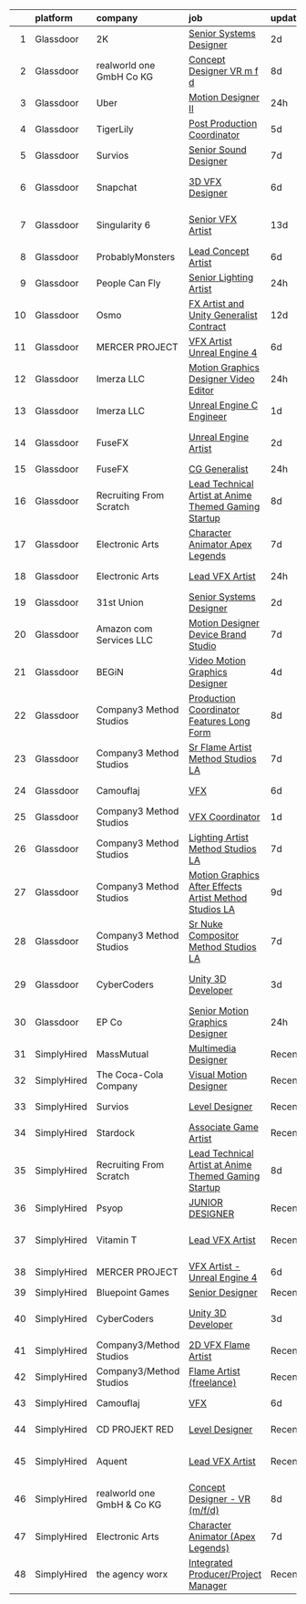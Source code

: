 

|    | platform    | company                    | job                                                                                                                                                                                                                                                                                                                                                                                                                                                                                                                                                                                                                                                                                                                                                                                                                                                                                                                                                                                                                                                                                                                                                                                                                                                                                                                                           | update_time   | location                   |
|---:|:------------|:---------------------------|:----------------------------------------------------------------------------------------------------------------------------------------------------------------------------------------------------------------------------------------------------------------------------------------------------------------------------------------------------------------------------------------------------------------------------------------------------------------------------------------------------------------------------------------------------------------------------------------------------------------------------------------------------------------------------------------------------------------------------------------------------------------------------------------------------------------------------------------------------------------------------------------------------------------------------------------------------------------------------------------------------------------------------------------------------------------------------------------------------------------------------------------------------------------------------------------------------------------------------------------------------------------------------------------------------------------------------------------------|:--------------|:---------------------------|
|  1 | Glassdoor   | 2K                         | [Senior Systems Designer](https://www.glassdoor.com/partner/jobListing.htm?pos=113&ao=1136043&s=58&guid=00000180ff2c6a5aa3a62214fcb19ccf&src=GD_JOB_AD&t=SR&vt=w&ea=1&cs=1_655df782&cb=1653548542854&jobListingId=1007887131542&jrtk=3-0-1g3vioqk33c2d001-1g3vioqkgq078800-c6b173c4a85e0a14-)                                                                                                                                                                                                                                                                                                                                                                                                                                                                                                                                                                                                                                                                                                                                                                                                                                                                                                                                                                                                                                                 | 2d            | San Mateo, CA              |
|  2 | Glassdoor   | realworld one GmbH   Co KG | [Concept Designer   VR  m f d ](https://www.glassdoor.com/partner/jobListing.htm?pos=104&ao=1136043&s=58&guid=00000180ff2c6a5aa3a62214fcb19ccf&src=GD_JOB_AD&t=SR&vt=w&cs=1_f0d0a414&cb=1653548542853&jobListingId=1007868964203&jrtk=3-0-1g3vioqk33c2d001-1g3vioqkgq078800-fcd2872dd04e8ce3-)                                                                                                                                                                                                                                                                                                                                                                                                                                                                                                                                                                                                                                                                                                                                                                                                                                                                                                                                                                                                                                                | 8d            | Remote                     |
|  3 | Glassdoor   | Uber                       | [Motion Designer II](https://www.glassdoor.com/partner/jobListing.htm?pos=108&ao=1136043&s=58&guid=00000180ff2c6a5aa3a62214fcb19ccf&src=GD_JOB_AD&t=SR&vt=w&cs=1_32c90635&cb=1653548542854&jobListingId=1007892313578&jrtk=3-0-1g3vioqk33c2d001-1g3vioqkgq078800-7f3f241cb0f3e41b-)                                                                                                                                                                                                                                                                                                                                                                                                                                                                                                                                                                                                                                                                                                                                                                                                                                                                                                                                                                                                                                                           | 24h           | New York, NY               |
|  4 | Glassdoor   | TigerLily                  | [Post Production Coordinator](https://www.glassdoor.com/partner/jobListing.htm?pos=112&ao=1136043&s=58&guid=00000180ff2c6a5aa3a62214fcb19ccf&src=GD_JOB_AD&t=SR&vt=w&ea=1&cs=1_b8ba70ed&cb=1653548542854&jobListingId=1007879843804&jrtk=3-0-1g3vioqk33c2d001-1g3vioqkgq078800-ccdf7193815d1774-)                                                                                                                                                                                                                                                                                                                                                                                                                                                                                                                                                                                                                                                                                                                                                                                                                                                                                                                                                                                                                                             | 5d            | Remote                     |
|  5 | Glassdoor   | Survios                    | [Senior Sound Designer](https://www.glassdoor.com/partner/jobListing.htm?pos=106&ao=1136043&s=58&guid=00000180ff2c6a5aa3a62214fcb19ccf&src=GD_JOB_AD&t=SR&vt=w&ea=1&cs=1_0994ae6d&cb=1653548542853&jobListingId=1007874059145&jrtk=3-0-1g3vioqk33c2d001-1g3vioqkgq078800-ba1efa788d0c91b9-)                                                                                                                                                                                                                                                                                                                                                                                                                                                                                                                                                                                                                                                                                                                                                                                                                                                                                                                                                                                                                                                   | 7d            | Marina del Rey, CA         |
|  6 | Glassdoor   | Snapchat                   | [3D VFX Designer](https://www.glassdoor.com/partner/jobListing.htm?pos=114&ao=1136043&s=58&guid=00000180ff2c6a5aa3a62214fcb19ccf&src=GD_JOB_AD&t=SR&vt=w&cs=1_701e155e&cb=1653548542854&jobListingId=1007876925243&jrtk=3-0-1g3vioqk33c2d001-1g3vioqkgq078800-138fdb951fabe3f7-)                                                                                                                                                                                                                                                                                                                                                                                                                                                                                                                                                                                                                                                                                                                                                                                                                                                                                                                                                                                                                                                              | 6d            | Los Angeles, CA            |
|  7 | Glassdoor   | Singularity 6              | [Senior VFX Artist](https://www.glassdoor.com/partner/jobListing.htm?pos=127&ao=1136043&s=58&guid=00000180ff2c6a5aa3a62214fcb19ccf&src=GD_JOB_AD&t=SR&vt=w&cs=1_2186abbb&cb=1653548542860&jobListingId=1007858053387&jrtk=3-0-1g3vioqk33c2d001-1g3vioqkgq078800-a9e7eac2e18cb347-)                                                                                                                                                                                                                                                                                                                                                                                                                                                                                                                                                                                                                                                                                                                                                                                                                                                                                                                                                                                                                                                            | 13d           | Los Angeles, CA            |
|  8 | Glassdoor   | ProbablyMonsters           | [Lead Concept Artist](https://www.glassdoor.com/partner/jobListing.htm?pos=130&ao=1136043&s=58&guid=00000180ff2c6a5aa3a62214fcb19ccf&src=GD_JOB_AD&t=SR&vt=w&cs=1_aac100b8&cb=1653548542860&jobListingId=1007876037835&jrtk=3-0-1g3vioqk33c2d001-1g3vioqkgq078800-07064d8544dedc6e-)                                                                                                                                                                                                                                                                                                                                                                                                                                                                                                                                                                                                                                                                                                                                                                                                                                                                                                                                                                                                                                                          | 6d            | Bellevue, WA               |
|  9 | Glassdoor   | People Can Fly             | [Senior Lighting Artist](https://www.glassdoor.com/partner/jobListing.htm?pos=110&ao=1136043&s=58&guid=00000180ff2c6a5aa3a62214fcb19ccf&src=GD_JOB_AD&t=SR&vt=w&cs=1_7a1d9877&cb=1653548542854&jobListingId=1007893842900&jrtk=3-0-1g3vioqk33c2d001-1g3vioqkgq078800-9cd255f84f226563-)                                                                                                                                                                                                                                                                                                                                                                                                                                                                                                                                                                                                                                                                                                                                                                                                                                                                                                                                                                                                                                                       | 24h           | New York, NY               |
| 10 | Glassdoor   | Osmo                       | [FX Artist and Unity Generalist  Contract ](https://www.glassdoor.com/partner/jobListing.htm?pos=129&ao=1136043&s=58&guid=00000180ff2c6a5aa3a62214fcb19ccf&src=GD_JOB_AD&t=SR&vt=w&cs=1_983c7998&cb=1653548542860&jobListingId=1007862000451&jrtk=3-0-1g3vioqk33c2d001-1g3vioqkgq078800-69060b6235808784-)                                                                                                                                                                                                                                                                                                                                                                                                                                                                                                                                                                                                                                                                                                                                                                                                                                                                                                                                                                                                                                    | 12d           | Palo Alto, CA              |
| 11 | Glassdoor   | MERCER PROJECT             | [VFX Artist   Unreal Engine 4](https://www.glassdoor.com/partner/jobListing.htm?pos=102&ao=1110586&s=58&guid=00000180ff2c6a5aa3a62214fcb19ccf&src=GD_JOB_AD&t=SR&vt=w&ea=1&cs=1_9fb79c05&cb=1653548542853&jobListingId=1007876916053&cpc=155EB9D5185558AF&jrtk=3-0-1g3vioqk33c2d001-1g3vioqkgq078800-6b0edd4477b0634f--6NYlbfkN0AvAQjBDRgGWObO3IJaL7ap410MNqwXK2-0CC_hSFEDyKFLuBArvNwBb3OnDidAftDuY05H81b8mMSt-V8G7BDAeSZEbmWP7E45H9p0Ezl-2zPxpI3AgL07dNqKEXnvVa99YdJA7t3NmDKCFR-DFWq3lpZUgYOOixFyw3yw3h5RdCDrAHCTQ3DrvnwneawqomLGP7zqCEr4Tvz2imXD5IKgTWRoF-oNC9vAcXeDCUiCSSmxFwAgqJa61j6kodzGKRhcA1uaOKdGNxSVZxg1P_wU8gZKNahkH7mef30vypmAx7TCwF1LvZRGHJfLyG-G7nmxNT8rXq_ujXfDzY19ju9V0_VFT4XSOywNB_zjxuCvUxRGj-WRzM7_uF2cFdMRfbPkLJH5efwci6QnFutUnx_8qHfILLDhjZsMacFUm3AuwABQqaSPN7HBJiIZhdk6wfWYpTxuhmtIRwXuszMMgX5cIcwcobh6cIqdwQ5dLfqOPmJnurT25-p3EouT_rKpkGZ98hxVfRk73A%3D%3D)                                                                                                                                                                                                                                                                                                                                                                                                                                                           | 6d            | Remote                     |
| 12 | Glassdoor   | Imerza  LLC                | [Motion Graphics Designer Video Editor](https://www.glassdoor.com/partner/jobListing.htm?pos=125&ao=1136043&s=58&guid=00000180ff2c6a5aa3a62214fcb19ccf&src=GD_JOB_AD&t=SR&vt=w&ea=1&cs=1_701c49d6&cb=1653548542859&jobListingId=1007892012512&jrtk=3-0-1g3vioqk33c2d001-1g3vioqkgq078800-6aa9e19ea3a2c4c8-)                                                                                                                                                                                                                                                                                                                                                                                                                                                                                                                                                                                                                                                                                                                                                                                                                                                                                                                                                                                                                                   | 24h           | Sarasota, FL               |
| 13 | Glassdoor   | Imerza  LLC                | [Unreal Engine   C   Engineer](https://www.glassdoor.com/partner/jobListing.htm?pos=107&ao=1136043&s=58&guid=00000180ff2c6a5aa3a62214fcb19ccf&src=GD_JOB_AD&t=SR&vt=w&ea=1&cs=1_f78bcc2e&cb=1653548542854&jobListingId=1007889725581&jrtk=3-0-1g3vioqk33c2d001-1g3vioqkgq078800-10aee42739dfba4d-)                                                                                                                                                                                                                                                                                                                                                                                                                                                                                                                                                                                                                                                                                                                                                                                                                                                                                                                                                                                                                                            | 1d            | Remote                     |
| 14 | Glassdoor   | FuseFX                     | [Unreal Engine Artist](https://www.glassdoor.com/partner/jobListing.htm?pos=122&ao=1136043&s=58&guid=00000180ff2c6a5aa3a62214fcb19ccf&src=GD_JOB_AD&t=SR&vt=w&cs=1_4db674c5&cb=1653548542859&jobListingId=1007886995508&jrtk=3-0-1g3vioqk33c2d001-1g3vioqkgq078800-f966497d9c782281-)                                                                                                                                                                                                                                                                                                                                                                                                                                                                                                                                                                                                                                                                                                                                                                                                                                                                                                                                                                                                                                                         | 2d            | Los Angeles, CA            |
| 15 | Glassdoor   | FuseFX                     | [CG Generalist](https://www.glassdoor.com/partner/jobListing.htm?pos=109&ao=1136043&s=58&guid=00000180ff2c6a5aa3a62214fcb19ccf&src=GD_JOB_AD&t=SR&vt=w&cs=1_f5e690a6&cb=1653548542854&jobListingId=1007893407949&jrtk=3-0-1g3vioqk33c2d001-1g3vioqkgq078800-b63f6f690776ec50-)                                                                                                                                                                                                                                                                                                                                                                                                                                                                                                                                                                                                                                                                                                                                                                                                                                                                                                                                                                                                                                                                | 24h           | Atlanta, GA                |
| 16 | Glassdoor   | Recruiting From Scratch    | [Lead Technical Artist at Anime Themed Gaming Startup](https://www.glassdoor.com/partner/jobListing.htm?pos=124&ao=1136043&s=58&guid=00000180ff2c6a5aa3a62214fcb19ccf&src=GD_JOB_AD&t=SR&vt=w&ea=1&cs=1_8b8ae18c&cb=1653548542859&jobListingId=1007870086635&jrtk=3-0-1g3vioqk33c2d001-1g3vioqkgq078800-af98274cece82ec1-)                                                                                                                                                                                                                                                                                                                                                                                                                                                                                                                                                                                                                                                                                                                                                                                                                                                                                                                                                                                                                    | 8d            | Hilliard, OH               |
| 17 | Glassdoor   | Electronic Arts            | [Character Animator  Apex Legends ](https://www.glassdoor.com/partner/jobListing.htm?pos=121&ao=1136043&s=58&guid=00000180ff2c6a5aa3a62214fcb19ccf&src=GD_JOB_AD&t=SR&vt=w&cs=1_e13b3170&cb=1653548542858&jobListingId=1007873653320&jrtk=3-0-1g3vioqk33c2d001-1g3vioqkgq078800-bec96239c299f12e-)                                                                                                                                                                                                                                                                                                                                                                                                                                                                                                                                                                                                                                                                                                                                                                                                                                                                                                                                                                                                                                            | 7d            | Los Angeles, CA            |
| 18 | Glassdoor   | Electronic Arts            | [Lead VFX Artist](https://www.glassdoor.com/partner/jobListing.htm?pos=120&ao=1136043&s=58&guid=00000180ff2c6a5aa3a62214fcb19ccf&src=GD_JOB_AD&t=SR&vt=w&cs=1_0774c9e3&cb=1653548542858&jobListingId=1007893634681&jrtk=3-0-1g3vioqk33c2d001-1g3vioqkgq078800-3a8b9d5b68e1e55e-)                                                                                                                                                                                                                                                                                                                                                                                                                                                                                                                                                                                                                                                                                                                                                                                                                                                                                                                                                                                                                                                              | 24h           | Seattle, WA                |
| 19 | Glassdoor   | 31st Union                 | [Senior Systems Designer](https://www.glassdoor.com/partner/jobListing.htm?pos=105&ao=1136043&s=58&guid=00000180ff2c6a5aa3a62214fcb19ccf&src=GD_JOB_AD&t=SR&vt=w&cs=1_bc1fa893&cb=1653548542853&jobListingId=1007887131537&jrtk=3-0-1g3vioqk33c2d001-1g3vioqkgq078800-9330d15bfb69cd72-)                                                                                                                                                                                                                                                                                                                                                                                                                                                                                                                                                                                                                                                                                                                                                                                                                                                                                                                                                                                                                                                      | 2d            | San Mateo, CA              |
| 20 | Glassdoor   | Amazon com Services LLC    | [Motion Designer  Device Brand Studio](https://www.glassdoor.com/partner/jobListing.htm?pos=123&ao=1136043&s=58&guid=00000180ff2c6a5aa3a62214fcb19ccf&src=GD_JOB_AD&t=SR&vt=w&cs=1_9dedfe94&cb=1653548542859&jobListingId=1007871721521&jrtk=3-0-1g3vioqk33c2d001-1g3vioqkgq078800-e5623c090ac054da-)                                                                                                                                                                                                                                                                                                                                                                                                                                                                                                                                                                                                                                                                                                                                                                                                                                                                                                                                                                                                                                         | 7d            | Seattle, WA                |
| 21 | Glassdoor   | BEGiN                      | [Video   Motion Graphics Designer](https://www.glassdoor.com/partner/jobListing.htm?pos=116&ao=1136043&s=58&guid=00000180ff2c6a5aa3a62214fcb19ccf&src=GD_JOB_AD&t=SR&vt=w&ea=1&cs=1_566ef289&cb=1653548542854&jobListingId=1007881468618&jrtk=3-0-1g3vioqk33c2d001-1g3vioqkgq078800-4cf35e51bdab7956-)                                                                                                                                                                                                                                                                                                                                                                                                                                                                                                                                                                                                                                                                                                                                                                                                                                                                                                                                                                                                                                        | 4d            | San Francisco, CA          |
| 22 | Glassdoor   | Company3 Method Studios    | [Production Coordinator  Features  Long Form](https://www.glassdoor.com/partner/jobListing.htm?pos=128&ao=1136043&s=58&guid=00000180ff2c6a5aa3a62214fcb19ccf&src=GD_JOB_AD&t=SR&vt=w&ea=1&cs=1_7719f40a&cb=1653548542860&jobListingId=1007869817088&jrtk=3-0-1g3vioqk33c2d001-1g3vioqkgq078800-8402f6870af2a91c-)                                                                                                                                                                                                                                                                                                                                                                                                                                                                                                                                                                                                                                                                                                                                                                                                                                                                                                                                                                                                                             | 8d            | Hollywood, CA              |
| 23 | Glassdoor   | Company3 Method Studios    | [Sr Flame Artist   Method Studios LA](https://www.glassdoor.com/partner/jobListing.htm?pos=126&ao=1136043&s=58&guid=00000180ff2c6a5aa3a62214fcb19ccf&src=GD_JOB_AD&t=SR&vt=w&ea=1&cs=1_6dad5ef4&cb=1653548542859&jobListingId=1007873977254&jrtk=3-0-1g3vioqk33c2d001-1g3vioqkgq078800-44dfb42528de8a93-)                                                                                                                                                                                                                                                                                                                                                                                                                                                                                                                                                                                                                                                                                                                                                                                                                                                                                                                                                                                                                                     | 7d            | Santa Monica, CA           |
| 24 | Glassdoor   | Camouflaj                  | [VFX](https://www.glassdoor.com/partner/jobListing.htm?pos=101&ao=1110586&s=58&guid=00000180ff2c6a5aa3a62214fcb19ccf&src=GD_JOB_AD&t=SR&vt=w&ea=1&cs=1_d3423f69&cb=1653548542853&jobListingId=1007877231834&cpc=AA797275D70DCCF0&jrtk=3-0-1g3vioqk33c2d001-1g3vioqkgq078800-5b92ded5226cf5e6--6NYlbfkN0DV8i6JO0Mt2anNls1eYRoTJimSgmMV1rq03O9nry_OkytkZiNzOe0KGix3coaQsJqk-nsg8MfP6yb9rwBj0-TqKxqquJhbXQyIsBcPiiABwWb23itD5oTAVymCtdIaVRQdY7TY_nGY3Ytk1vjFkSksNFSIPZm5swlLB-LgSnBlz48Z32CLBSA-3d0MTLajeaKDDq4xbq3Qi5WCg3w-6_k-MnPv4Tmxh7x03_krYgLSMPRO6BbXB6LumdYPDaiesjm_hVPGOJxab9r1_kcKgr4dk07XD3wuXxh-93nsk5bziYHAg5-56o8gINBcKdUr0vwnxUa5kyohlsRNQNfrK6Hjaa6npbM9Go0aB2Ja9g1ZZSJm8ZRsN6fG_A6WDPbFlSzMqL2AZQqai_a6_IGUatVCeA74tdZWf1EUQTEl509i4_bSyu9uWZGnLU60O1ChQ_BHEbQke_s7azAOacP9eXyfCYnR9DDTZbVYBc0qxWFpvA%3D%3D)                                                                                                                                                                                                                                                                                                                                                                                                                                                                                                                    | 6d            | Bellevue, WA               |
| 25 | Glassdoor   | Company3 Method Studios    | [VFX Coordinator](https://www.glassdoor.com/partner/jobListing.htm?pos=119&ao=1136043&s=58&guid=00000180ff2c6a5aa3a62214fcb19ccf&src=GD_JOB_AD&t=SR&vt=w&ea=1&cs=1_47c13882&cb=1653548542858&jobListingId=1007891155169&jrtk=3-0-1g3vioqk33c2d001-1g3vioqkgq078800-f9f80132bfa46e44-)                                                                                                                                                                                                                                                                                                                                                                                                                                                                                                                                                                                                                                                                                                                                                                                                                                                                                                                                                                                                                                                         | 1d            | New York, NY               |
| 26 | Glassdoor   | Company3 Method Studios    | [Lighting Artist  Method Studios LA](https://www.glassdoor.com/partner/jobListing.htm?pos=117&ao=1136043&s=58&guid=00000180ff2c6a5aa3a62214fcb19ccf&src=GD_JOB_AD&t=SR&vt=w&ea=1&cs=1_34733c8d&cb=1653548542854&jobListingId=1007873977253&jrtk=3-0-1g3vioqk33c2d001-1g3vioqkgq078800-4172db905ee68b9e-)                                                                                                                                                                                                                                                                                                                                                                                                                                                                                                                                                                                                                                                                                                                                                                                                                                                                                                                                                                                                                                      | 7d            | Santa Monica, CA           |
| 27 | Glassdoor   | Company3 Method Studios    | [Motion Graphics   After Effects Artist  Method Studios LA](https://www.glassdoor.com/partner/jobListing.htm?pos=111&ao=1136043&s=58&guid=00000180ff2c6a5aa3a62214fcb19ccf&src=GD_JOB_AD&t=SR&vt=w&ea=1&cs=1_bcf2b011&cb=1653548542854&jobListingId=1007868599309&jrtk=3-0-1g3vioqk33c2d001-1g3vioqkgq078800-0e8f907faa0b466f-)                                                                                                                                                                                                                                                                                                                                                                                                                                                                                                                                                                                                                                                                                                                                                                                                                                                                                                                                                                                                               | 9d            | Santa Monica, CA           |
| 28 | Glassdoor   | Company3 Method Studios    | [Sr Nuke Compositor   Method Studios LA](https://www.glassdoor.com/partner/jobListing.htm?pos=115&ao=1136043&s=58&guid=00000180ff2c6a5aa3a62214fcb19ccf&src=GD_JOB_AD&t=SR&vt=w&ea=1&cs=1_932d0f28&cb=1653548542854&jobListingId=1007873977255&jrtk=3-0-1g3vioqk33c2d001-1g3vioqkgq078800-10b48f18a33173b2-)                                                                                                                                                                                                                                                                                                                                                                                                                                                                                                                                                                                                                                                                                                                                                                                                                                                                                                                                                                                                                                  | 7d            | Santa Monica, CA           |
| 29 | Glassdoor   | CyberCoders                | [Unity 3D Developer](https://www.glassdoor.com/partner/jobListing.htm?pos=103&ao=1110586&s=58&guid=00000180ff2c6a5aa3a62214fcb19ccf&src=GD_JOB_AD&t=SR&vt=w&ea=1&cs=1_7b7f30da&cb=1653548542853&jobListingId=1007883130070&cpc=8795CF9063CD573D&jrtk=3-0-1g3vioqk33c2d001-1g3vioqkgq078800-a8704e5aabc5f99d--6NYlbfkN0CpFJQzrgRR8WqXWK1qKKEqALWJw739KlKqr2H-MSI4eoBlI4EFrmor2FYZMP3muM2SsaMTMrQNIbIgMVy4ZaRE0EDEBSR0VTbVnmhugqJjCePm5z2WUNisvL4hYpx0Rpmx9Fj2SuIoDOsUk6kP9WNKaJ_wPY2lLBHuRYHYYazm4dXo4lgieP05j-gmrE5XRvOr600lc88B8hb1OI9T1kI756Tbik6-hmZAoZ523a-oJDVNXYGGGKEXRF5M1Va7JiqzTriq9Zm0JvRktBWsnX6OqR5bajIY0YcSwU86muFCF8VHBnHhgUSHZ4_spQn94d0LqFRY45urrsK9WsYKAILtmdSC-R3FQcpAGfCaTiEzYPaNTZp0r6wo-3xiHGzHx-3V4ZtIzCO912XRz4MtxSywuULlAKh9LXtbh8TXwGxkXLBTyrB3KrzRc3idbOlCGnRYaVOLFZunAPJd9ati_nPfu-Q9QmU2oF9o0gsY7vd9chQjD9MjJLyclq2PrFLoJZ6RromRyD6rTAIRCpmQlXo3YCY2SECnKMhR3LGBxOKgXF-JOY65gZfrRqtP3ixCe7P-0lCULLAQZVNX-0SV_uZFexlR2-J0l6MqGb10aFuP3wmvdKbOqApMeHk2dQVxEZGMjQ6mh8I-ahOyycn59Z6Nji_KnkVNEWza9xN7wmJGlBRd0O0mfgjYHNCLGXqQC_ZsUdd4AEl3thSTi3GrDZ8UB9zuKe1g_uegeB9brqj1CNwrXceTQ95k5HxWyyBqHMpnQu95gaCIZVcDsRGj3fvHanF3UDkOYjSE5vdJHgosjh0fR_OrXaKzkP19W3Ya9ZnF4Ja5OlE22TOuKMELOFksEnp6KyfE-3_COzShmS1V_ek6DFg-QSMnm0fbl-rolf6WmvQBGpMUfi1plnsrO_VwtaBgK5_DhU39fcFVbHk60qiSujY-wMPUsTvUN5Q-AQaJ-Q-oaV78BE_vPebqvxal) | 3d            | Los Angeles, CA            |
| 30 | Glassdoor   | EP   Co                    | [Senior Motion Graphics Designer](https://www.glassdoor.com/partner/jobListing.htm?pos=118&ao=1136043&s=58&guid=00000180ff2c6a5aa3a62214fcb19ccf&src=GD_JOB_AD&t=SR&vt=w&cs=1_c005a278&cb=1653548542855&jobListingId=1007892633503&jrtk=3-0-1g3vioqk33c2d001-1g3vioqkgq078800-bf2582710f668a99-)                                                                                                                                                                                                                                                                                                                                                                                                                                                                                                                                                                                                                                                                                                                                                                                                                                                                                                                                                                                                                                              | 24h           | Greenville, SC             |
| 31 | SimplyHired | MassMutual                 | [Multimedia Designer](https://www.simplyhired.com/job/CcrU9vrSkGHbpIUYgeeXblyTDRVIr4YTMiVQ_qAhle0d3zCaETwMXg?q=vfx+designer)                                                                                                                                                                                                                                                                                                                                                                                                                                                                                                                                                                                                                                                                                                                                                                                                                                                                                                                                                                                                                                                                                                                                                                                                                  | Recently      | Springfield, MA            |
| 32 | SimplyHired | The Coca-Cola Company      | [Visual Motion Designer](https://www.simplyhired.com/job/PNJCgUG2P3_RJWESK_98B8hIwKTuxIihRC8jQGCcWPT0jh_5F3oXsg?q=vfx+designer)                                                                                                                                                                                                                                                                                                                                                                                                                                                                                                                                                                                                                                                                                                                                                                                                                                                                                                                                                                                                                                                                                                                                                                                                               | Recently      | Atlanta, GA                |
| 33 | SimplyHired | Survios                    | [Level Designer](https://www.simplyhired.com/job/Q0Bl2iSpImfnkNqj6mmCldqjtyFHTt1Eav98Kp_gfzwcsIrzEEVyYA?q=vfx+designer)                                                                                                                                                                                                                                                                                                                                                                                                                                                                                                                                                                                                                                                                                                                                                                                                                                                                                                                                                                                                                                                                                                                                                                                                                       | Recently      | Marina del Rey, CA         |
| 34 | SimplyHired | Stardock                   | [Associate Game Artist](https://www.simplyhired.com/job/7FtdetbqyUNSHfWpNT9cM9-U6aQmgSD8DOdCJgLA-sGwynD_QLc_xA?q=vfx+designer)                                                                                                                                                                                                                                                                                                                                                                                                                                                                                                                                                                                                                                                                                                                                                                                                                                                                                                                                                                                                                                                                                                                                                                                                                | Recently      | Plymouth, MI               |
| 35 | SimplyHired | Recruiting From Scratch    | [Lead Technical Artist at Anime Themed Gaming Startup](https://www.simplyhired.com/job/fMhL8wyIUlMFzLUR8LKBijm4ttsVft0V6NLe3X-u7RcyuZ_iNzjiKg?q=vfx+designer)                                                                                                                                                                                                                                                                                                                                                                                                                                                                                                                                                                                                                                                                                                                                                                                                                                                                                                                                                                                                                                                                                                                                                                                 | 8d            | Honolulu, HI +90 locations |
| 36 | SimplyHired | Psyop                      | [JUNIOR DESIGNER](https://www.simplyhired.com/job/zSJ2o2OxFVF9AqKa__B93UhQBlvvf_irwOF_5c0XrRg_GvznVO0-KQ?q=vfx+designer)                                                                                                                                                                                                                                                                                                                                                                                                                                                                                                                                                                                                                                                                                                                                                                                                                                                                                                                                                                                                                                                                                                                                                                                                                      | Recently      | New York, NY               |
| 37 | SimplyHired | Vitamin T                  | [Lead VFX Artist](https://www.simplyhired.com/job/ftsXkTp0wzSFhsyYtMgkslB_50lFl9GuGoa77lrR0gb9kKrA70dpSA?q=vfx+designer)                                                                                                                                                                                                                                                                                                                                                                                                                                                                                                                                                                                                                                                                                                                                                                                                                                                                                                                                                                                                                                                                                                                                                                                                                      | Recently      | San Francisco, CA          |
| 38 | SimplyHired | MERCER PROJECT             | [VFX Artist - Unreal Engine 4](https://www.simplyhired.com/job/2oePjLPnODm44ASH_jfmm99NvQfkSOC48xk2mIXNrjRpGVBiOBzF7Q?q=vfx+designer)                                                                                                                                                                                                                                                                                                                                                                                                                                                                                                                                                                                                                                                                                                                                                                                                                                                                                                                                                                                                                                                                                                                                                                                                         | 6d            | Remote                     |
| 39 | SimplyHired | Bluepoint Games            | [Senior Designer](https://www.simplyhired.com/job/9eRdtg9ksSZK8slAYEo4EMrlj5OXAWuh0xuE6H3uwY2hxBV9RtOwOQ?q=vfx+designer)                                                                                                                                                                                                                                                                                                                                                                                                                                                                                                                                                                                                                                                                                                                                                                                                                                                                                                                                                                                                                                                                                                                                                                                                                      | Recently      | Austin, TX                 |
| 40 | SimplyHired | CyberCoders                | [Unity 3D Developer](https://www.simplyhired.com/job/taZjYZo7t34J2JusQU14GQ-1loN25CZiYILNR-6yyIbvyJeIiaICEA?q=vfx+designer)                                                                                                                                                                                                                                                                                                                                                                                                                                                                                                                                                                                                                                                                                                                                                                                                                                                                                                                                                                                                                                                                                                                                                                                                                   | 3d            | Los Angeles, CA            |
| 41 | SimplyHired | Company3/Method Studios    | [2D VFX Flame Artist](https://www.simplyhired.com/job/cgGwKr4eGOBa8RAWoK28h4d90BHuZbqfHH8MJdnRW1iBLtKgwvSWww?q=vfx+designer)                                                                                                                                                                                                                                                                                                                                                                                                                                                                                                                                                                                                                                                                                                                                                                                                                                                                                                                                                                                                                                                                                                                                                                                                                  | Recently      | United States              |
| 42 | SimplyHired | Company3/Method Studios    | [Flame Artist (freelance)](https://www.simplyhired.com/job/1cJHzXeBdwAFYqQ0xBiQnRCFjiPWaSDXk5Z0IaaLfqb1uxGE_0eTBA?q=vfx+designer)                                                                                                                                                                                                                                                                                                                                                                                                                                                                                                                                                                                                                                                                                                                                                                                                                                                                                                                                                                                                                                                                                                                                                                                                             | Recently      | Remote                     |
| 43 | SimplyHired | Camouflaj                  | [VFX](https://www.simplyhired.com/job/xZQA6n7s6gQI6DeYouw-qK4Q6L_bMQeG2ISjx3BsxLPYW1q78BtYYA?q=vfx+designer)                                                                                                                                                                                                                                                                                                                                                                                                                                                                                                                                                                                                                                                                                                                                                                                                                                                                                                                                                                                                                                                                                                                                                                                                                                  | 6d            | Bellevue, WA               |
| 44 | SimplyHired | CD PROJEKT RED             | [Level Designer](https://www.simplyhired.com/job/CmzPF2m9J_gV0nCLy7zW4LfA6hUxtfLJ5jgxnwfdS909_5kRiqbxmw?q=vfx+designer)                                                                                                                                                                                                                                                                                                                                                                                                                                                                                                                                                                                                                                                                                                                                                                                                                                                                                                                                                                                                                                                                                                                                                                                                                       | Recently      | Boston, MA                 |
| 45 | SimplyHired | Aquent                     | [Lead VFX Artist](https://www.simplyhired.com/job/z3eFdHTXdqmZsD1mjGYVCSE-d6cjpVtT95D3YvZAkWFtx7Dg_IZpxw?q=vfx+designer)                                                                                                                                                                                                                                                                                                                                                                                                                                                                                                                                                                                                                                                                                                                                                                                                                                                                                                                                                                                                                                                                                                                                                                                                                      | Recently      | San Francisco, CA          |
| 46 | SimplyHired | realworld one GmbH & Co KG | [Concept Designer - VR (m/f/d)](https://www.simplyhired.com/job/9M9B0HjzlxbnEWwSs63j38J2jv4QAGwRz17kgQnuQPJjtHPVVTunxA?q=vfx+designer)                                                                                                                                                                                                                                                                                                                                                                                                                                                                                                                                                                                                                                                                                                                                                                                                                                                                                                                                                                                                                                                                                                                                                                                                        | 8d            | Remote                     |
| 47 | SimplyHired | Electronic Arts            | [Character Animator (Apex Legends)](https://www.simplyhired.com/job/gIyCJPsBEVMutB2VyBNFWSU2d1XJSdJhK4_i5UxZ_789NVLq9IOaNA?q=vfx+designer)                                                                                                                                                                                                                                                                                                                                                                                                                                                                                                                                                                                                                                                                                                                                                                                                                                                                                                                                                                                                                                                                                                                                                                                                    | 7d            | Los Angeles, CA            |
| 48 | SimplyHired | the agency worx            | [Integrated Producer/Project Manager](https://www.simplyhired.com/job/rVYdgbxCJSHZs5IgtW-7mt1CC9udnVwpTAZANyxJ709ZoeOn2cPOMg?q=vfx+designer)                                                                                                                                                                                                                                                                                                                                                                                                                                                                                                                                                                                                                                                                                                                                                                                                                                                                                                                                                                                                                                                                                                                                                                                                  | Recently      | Township of Warren, NJ     |